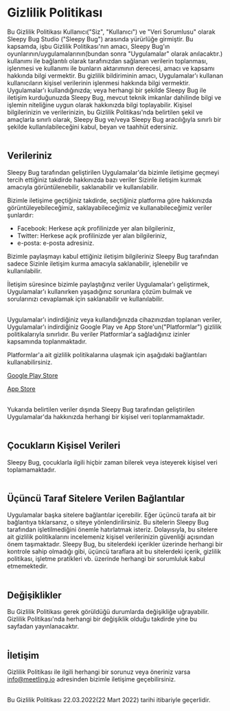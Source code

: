 # Gizlilik Politikası

Bu Gizlilik Politikası Kullanıcı("Siz", "Kullanıcı") ve "Veri Sorumlusu" olarak Sleepy Bug Studio ("Sleepy Bug") arasında yürürlüğe girmiştir. Bu kapsamda, işbu Gizlilik Politikası'nın amacı, Sleepy Bug'ın oyunlarının/uygulamalarının(bundan sonra "Uygulamalar" olarak anılacaktır.) kullanımı ile bağlantılı olarak tarafınızdan sağlanan verilerin toplanması, işlenmesi ve kullanımı ile bunların aktarımının derecesi, amacı ve kapsamı hakkında bilgi vermektir. Bu gizlilik bildiriminin amacı, Uygulamalar'ı kullanan kullanıcıların kişisel verilerinin işlenmesi hakkında bilgi vermektir. Uygulamalar'ı kullandığınızda; veya herhangi bir şekilde Sleepy Bug ile iletişim kurduğunuzda Sleepy Bug, mevcut teknik imkanlar dahilinde bilgi ve işlemin niteliğine uygun olarak hakkınızda bilgi toplayabilir. Kişisel bilgilerinizin ve verilerinizin, bu Gizlilik Politikası'nda belirtilen şekil ve amaçlarla sınırlı olarak, Sleepy Bug ve/veya Sleepy Bug aracılığıyla sınırlı bir şekilde kullanılabileceğini kabul, beyan ve taahhüt edersiniz. 
<br><br>

## Verileriniz

Sleepy Bug tarafından geliştirilen Uygulamalar'da bizimle iletişime geçmeyi tercih ettiğiniz takdirde hakkınızda bazı veriler Sizinle iletişim kurmak amacıyla görüntülenebilir, saklanabilir ve kullanılabilir.

Bizimle iletişime geçtiğiniz takdirde, seçtiğiniz platforma göre hakkınızda görüntüleyebileceğimiz, saklayabileceğimiz ve kullanabileceğimiz veriler şunlardır:
- Facebook: Herkese açık profilinizde yer alan bilgileriniz,
- Twitter: Herkese açık profilinizde yer alan bilgileriniz,
- e-posta: e-posta adresiniz.

Bizimle paylaşmayı kabul ettiğiniz iletişim bilgileriniz Sleepy Bug tarafından sadece Sizinle iletişim kurma amacıyla saklanabilir, işlenebilir ve kullanılabilir.

İletişim süresince bizimle paylaştığınız veriler Uygulamalar'ı geliştirmek, Uygulamalar'ı kullanırken yaşadığınız sorunlara çözüm bulmak ve sorularınızı cevaplamak için saklanabilir ve kullanılabilir.
<br><br>

Uygulamalar'ı indirdiğiniz veya kullandığınızda cihazınızdan toplanan veriler, Uygulamalar'ı indirdiğiniz Google Play ve App Store'un("Platformlar") gizlilik politikalarıyla sınırlıdır. Bu veriler Platformlar'a sağladığınız izinler kapsamında toplanmaktadır.

Platformlar'a ait gizlilik politikalarına ulaşmak için aşağıdaki bağlantıları kullanabilirsiniz.

[Google Play Store](https://policies.google.com/privacy?hl=tr-TR)

[App Store](https://www.apple.com/tr/legal/privacy/tr/)
<br><br>

Yukarıda belirtilen veriler dışında Sleepy Bug tarafından geliştirilen Uygulamalar'da hakkınızda herhangi bir kişisel veri toplanmamaktadır.
<br><br>

## Çocukların Kişisel Verileri

Sleepy Bug, çocuklarla ilgili hiçbir zaman bilerek veya isteyerek kişisel veri toplamamaktadır.
<br><br>

## Üçüncü Taraf Sitelere Verilen Bağlantılar

Uygulamalar başka sitelere bağlantılar içerebilir. Eğer üçüncü tarafa ait bir bağlantıya tıklarsanız, o siteye yönlendirilirsiniz. Bu sitelerin Sleepy Bug tarafından işletilmediğini önemle hatırlatmak isteriz. Dolayısıyla, bu sitelere ait gizlilik politikalarını incelemeniz kişisel verilerinizin güvenliği açısından önem taşımaktadır. Sleepy Bug, bu sitelerdeki içerikler üzerinde herhangi bir kontrole sahip olmadığı gibi, üçüncü taraflara ait bu sitelerdeki içerik, gizlilik politikası, işletme pratikleri vb. üzerinde herhangi bir sorumluluk kabul etmemektedir.
<br><br>

## Değişiklikler

Bu Gizlilik Politikası gerek görüldüğü durumlarda değişikliğe uğrayabilir. Gizlilik Politikası'nda herhangi bir değişiklik olduğu takdirde yine bu sayfadan yayınlanacaktır.
<br><br>

## İletişim

Gizlilik Politikası ile ilgili herhangi bir sorunuz veya öneriniz varsa [info@meetling.io](mailto:info@meetling.io) adresinden bizimle iletişime geçebilirsiniz.
<br><br>

Bu Gizlilik Politikası 22.03.2022(22 Mart 2022) tarihi itibariyle geçerlidir.
